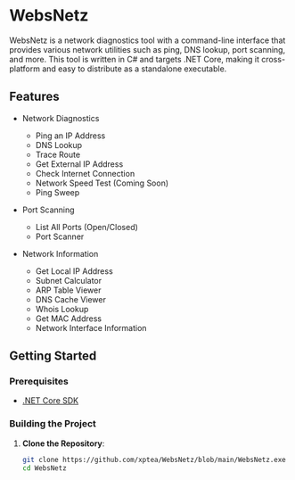 # WebsNetz

WebsNetz is a network diagnostics tool with a command-line interface that provides various network utilities such as ping, DNS lookup, port scanning, and more. This tool is written in C# and targets .NET Core, making it cross-platform and easy to distribute as a standalone executable.

## Features

- Network Diagnostics
  - Ping an IP Address
  - DNS Lookup
  - Trace Route
  - Get External IP Address
  - Check Internet Connection
  - Network Speed Test (Coming Soon)
  - Ping Sweep

- Port Scanning
  - List All Ports (Open/Closed)
  - Port Scanner

- Network Information
  - Get Local IP Address
  - Subnet Calculator
  - ARP Table Viewer
  - DNS Cache Viewer
  - Whois Lookup
  - Get MAC Address
  - Network Interface Information

## Getting Started

### Prerequisites

- [.NET Core SDK](https://dotnet.microsoft.com/download)

### Building the Project

1. **Clone the Repository**:
   ```sh
   git clone https://github.com/xptea/WebsNetz/blob/main/WebsNetz.exe
   cd WebsNetz
